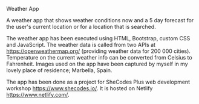 Weather App

A weather app that shows weather conditions now and a 5 day forecast for the user's current location or for a location that is searched.

The weather app has been executed using HTML, Bootstrap, custom CSS and JavaScript. The weather data is called from two APIs at https://openweathermap.org/ (providing weather data for 200 000 cities). Temperature on the current weather info can be converted from Celsius to Fahrenheit.
Images used on the app have been captured by myself in my lovely place of residence; Marbella, Spain.

The app has been done as a project for SheCodes Plus web development workshop https://www.shecodes.io/. It is hosted on Netlify https://www.netlify.com/.
